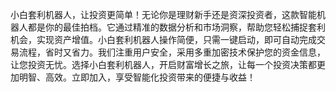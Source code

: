 小白套利机器人，让投资更简单！无论你是理财新手还是资深投资者，这款智能机器人都是你的最佳拍档。它通过精准的数据分析和市场洞察，帮助您轻松捕捉套利机会，实现资产增值。小白套利机器人操作简便，只需一键启动，即可自动完成交易流程，省时又省力。我们注重用户安全，采用多重加密技术保护您的资金信息，让您投资无忧。选择小白套利机器人，开启财富增长之旅，让每一个投资决策都更加明智、高效。立即加入，享受智能化投资带来的便捷与收益！